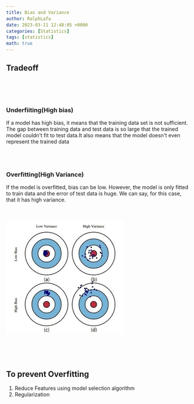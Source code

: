 ```yaml
---
title: Bias and Variance
author: RalphLafa
date: 2023-03-11 12:48:05 +0000
categories: [Statistics]
tags: [statistics]
math: true
---
```


## Tradeoff
<br />
<br />
<br />

### Underfiiting(High bias)
 If a model has high bias, it means that the training data set is not sufficient. \
 The gap between training data and test data is so large that the trained model couldn't fit to test data.It also means that the model doesn't even represent the trained data

<br />
<br />

### Overfitting(High Variance)
 If the model is overfitted, bias can be low. However, the model is only fitted to train data and the error of test data is huge. We can say, for this case, that it has high variance.
 <br />
 <br />
<br />

![Bias-variance tradeoff](./images/bias_variance.png)

<br />
<br />
<br />



## To prevent Overfitting

 1. Reduce Features using model selection algorithm
 2. Regularization

 







